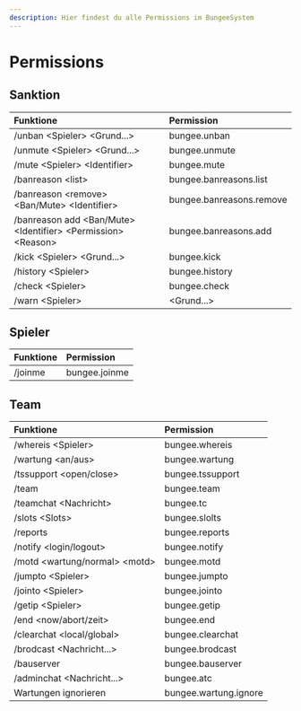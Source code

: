 ```yaml
---
description: Hier findest du alle Permissions im BungeeSystem
---
```


# Permissions

## Sanktion

| Funktione | Permission |
| :--- | :--- |
| /unban &lt;Spieler&gt; &lt;Grund...&gt; | bungee.unban |
| /unmute &lt;Spieler&gt; &lt;Grund...&gt; | bungee.unmute |
| /mute &lt;Spieler&gt; &lt;Identifier&gt; | bungee.mute |
| /banreason &lt;list&gt;| bungee.banreasons.list |
| /banreason &lt;remove&gt; &lt;Ban/Mute&gt; &lt;Identifier&gt; | bungee.banreasons.remove |
| /banreason add &lt;Ban/Mute&gt; &lt;Identifier&gt; &lt;Permission&gt; &lt;Reason&gt;| bungee.banreasons.add |
| /kick &lt;Spieler&gt; &lt;Grund...&gt; | bungee.kick |
| /history &lt;Spieler&gt; | bungee.history |
| /check &lt;Spieler&gt; | bungee.check |
| /warn &lt;Spieler&gt; |  &lt;Grund...&gt;| bungee.warn |

## Spieler

| Funktione | Permission |
| :--- | :--- |
| /joinme | bungee.joinme |

## Team

| Funktione | Permission |
| :--- | :--- |
| /whereis &lt;Spieler&gt;| bungee.whereis |
| /wartung &lt;an/aus&gt; | bungee.wartung |
| /tssupport &lt;open/close&gt; | bungee.tssupport |
| /team | bungee.team |
| /teamchat &lt;Nachricht&gt; | bungee.tc |
| /slots &lt;Slots&gt; | bungee.slolts |
| /reports | bungee.reports |
| /notify &lt;login/logout&gt; | bungee.notify | 
| /motd &lt;wartung/normal&gt; &lt;motd&gt;  | bungee.motd |
| /jumpto &lt;Spieler&gt; | bungee.jumpto |
| /jointo &lt;Spieler&gt; | bungee.jointo |
| /getip &lt;Spieler&gt; | bungee.getip |
| /end &lt;now/abort/zeit&gt; | bungee.end |
| /clearchat &lt;local/global&gt; | bungee.clearchat |
| /brodcast &lt;Nachricht...&gt; | bungee.brodcast |
| /bauserver | bungee.bauserver |
| /adminchat &lt;Nachricht...&gt; | bungee.atc |
| Wartungen ignorieren | bungee.wartung.ignore |

